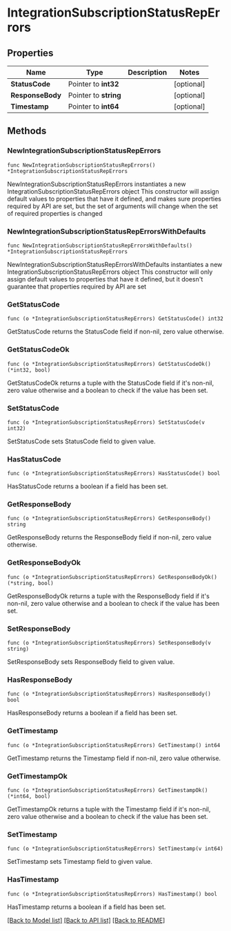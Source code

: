 # IntegrationSubscriptionStatusRepErrors

## Properties

Name | Type | Description | Notes
------------ | ------------- | ------------- | -------------
**StatusCode** | Pointer to **int32** |  | [optional] 
**ResponseBody** | Pointer to **string** |  | [optional] 
**Timestamp** | Pointer to **int64** |  | [optional] 

## Methods

### NewIntegrationSubscriptionStatusRepErrors

`func NewIntegrationSubscriptionStatusRepErrors() *IntegrationSubscriptionStatusRepErrors`

NewIntegrationSubscriptionStatusRepErrors instantiates a new IntegrationSubscriptionStatusRepErrors object
This constructor will assign default values to properties that have it defined,
and makes sure properties required by API are set, but the set of arguments
will change when the set of required properties is changed

### NewIntegrationSubscriptionStatusRepErrorsWithDefaults

`func NewIntegrationSubscriptionStatusRepErrorsWithDefaults() *IntegrationSubscriptionStatusRepErrors`

NewIntegrationSubscriptionStatusRepErrorsWithDefaults instantiates a new IntegrationSubscriptionStatusRepErrors object
This constructor will only assign default values to properties that have it defined,
but it doesn't guarantee that properties required by API are set

### GetStatusCode

`func (o *IntegrationSubscriptionStatusRepErrors) GetStatusCode() int32`

GetStatusCode returns the StatusCode field if non-nil, zero value otherwise.

### GetStatusCodeOk

`func (o *IntegrationSubscriptionStatusRepErrors) GetStatusCodeOk() (*int32, bool)`

GetStatusCodeOk returns a tuple with the StatusCode field if it's non-nil, zero value otherwise
and a boolean to check if the value has been set.

### SetStatusCode

`func (o *IntegrationSubscriptionStatusRepErrors) SetStatusCode(v int32)`

SetStatusCode sets StatusCode field to given value.

### HasStatusCode

`func (o *IntegrationSubscriptionStatusRepErrors) HasStatusCode() bool`

HasStatusCode returns a boolean if a field has been set.

### GetResponseBody

`func (o *IntegrationSubscriptionStatusRepErrors) GetResponseBody() string`

GetResponseBody returns the ResponseBody field if non-nil, zero value otherwise.

### GetResponseBodyOk

`func (o *IntegrationSubscriptionStatusRepErrors) GetResponseBodyOk() (*string, bool)`

GetResponseBodyOk returns a tuple with the ResponseBody field if it's non-nil, zero value otherwise
and a boolean to check if the value has been set.

### SetResponseBody

`func (o *IntegrationSubscriptionStatusRepErrors) SetResponseBody(v string)`

SetResponseBody sets ResponseBody field to given value.

### HasResponseBody

`func (o *IntegrationSubscriptionStatusRepErrors) HasResponseBody() bool`

HasResponseBody returns a boolean if a field has been set.

### GetTimestamp

`func (o *IntegrationSubscriptionStatusRepErrors) GetTimestamp() int64`

GetTimestamp returns the Timestamp field if non-nil, zero value otherwise.

### GetTimestampOk

`func (o *IntegrationSubscriptionStatusRepErrors) GetTimestampOk() (*int64, bool)`

GetTimestampOk returns a tuple with the Timestamp field if it's non-nil, zero value otherwise
and a boolean to check if the value has been set.

### SetTimestamp

`func (o *IntegrationSubscriptionStatusRepErrors) SetTimestamp(v int64)`

SetTimestamp sets Timestamp field to given value.

### HasTimestamp

`func (o *IntegrationSubscriptionStatusRepErrors) HasTimestamp() bool`

HasTimestamp returns a boolean if a field has been set.


[[Back to Model list]](../README.md#documentation-for-models) [[Back to API list]](../README.md#documentation-for-api-endpoints) [[Back to README]](../README.md)



